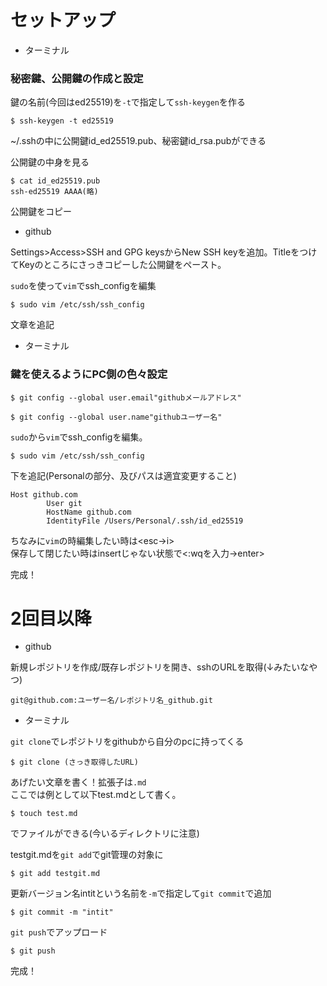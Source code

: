 # セットアップ

- ターミナル

### 秘密鍵、公開鍵の作成と設定

鍵の名前(今回はed25519)を`-t`で指定して`ssh-keygen`を作る
```
$ ssh-keygen -t ed25519
```
~/.sshの中に公開鍵id_ed25519.pub、秘密鍵id_rsa.pubができる


公開鍵の中身を見る
```
$ cat id_ed25519.pub
ssh-ed25519 AAAA(略)
```
公開鍵をコピー

- github

Settings>Access>SSH and GPG keysからNew SSH keyを追加。TitleをつけてKeyのところにさっきコピーした公開鍵をペースト。

`sudo`を使って`vim`でssh_configを編集
```
$ sudo vim /etc/ssh/ssh_config
```
文章を追記

- ターミナル
### 鍵を使えるようにPC側の色々設定
```
$ git config --global user.email"githubメールアドレス"
```
```
$ git config --global user.name"githubユーザー名"
```

`sudo`から`vim`でssh_configを編集。
```
$ sudo vim /etc/ssh/ssh_config
```
下を追記(Personalの部分、及びパスは適宜変更すること)
```
Host github.com
        User git
        HostName github.com
        IdentityFile /Users/Personal/.ssh/id_ed25519
```
ちなみに`vim`の時編集したい時は<esc→i>\
保存して閉じたい時はinsertじゃない状態で<:wqを入力→enter>

完成！

# 2回目以降

- github

新規レポジトリを作成/既存レポジトリを開き、sshのURLを取得(↓みたいなやつ)
```
git@github.com:ユーザー名/レポジトリ名_github.git
```
- ターミナル

`git clone`でレポジトリをgithubから自分のpcに持ってくる
``` 
$ git clone (さっき取得したURL)
```

あげたい文章を書く！拡張子は`.md`\
ここでは例として以下test.mdとして書く。
```
$ touch test.md
```
でファイルができる(今いるディレクトリに注意)


testgit.mdを`git add`でgit管理の対象に
```
$ git add testgit.md
```
更新バージョン名intitという名前を`-m`で指定して`git commit`で追加
```
$ git commit -m "intit"
```
`git push`でアップロード
```
$ git push
```
完成！
